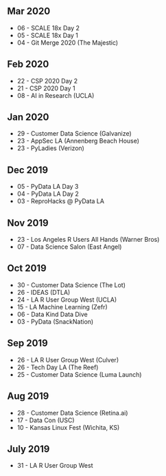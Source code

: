 <!-- njnmdoc:  title="Events"  -->

## Mar 2020

  * 06 - SCALE 18x Day 2
  * 05 - SCALE 18x Day 1
  * 04 - Git Merge 2020 (The Majestic)

## Feb 2020

  * 22 - CSP 2020 Day 2
  * 21 - CSP 2020 Day 1
  * 08 - AI in Research (UCLA)

## Jan 2020

  * 29 - Customer Data Science (Galvanize)
  * 23 - AppSec LA (Annenberg Beach House)
  * 23 - PyLadies (Verizon)

## Dec 2019

  * 05 - PyData LA Day 3
  * 04 - PyData LA Day 2
  * 03 - ReproHacks @ PyData LA

## Nov 2019

  * 23 - Los Angeles R Users All Hands (Warner Bros)
  * 07 - Data Science Salon (East Angel)

## Oct 2019

  * 30 - Customer Data Science (The Lot)
  * 26 - IDEAS (DTLA)
  * 24 - LA R User Group West (UCLA)
  * 15 - LA Machine Learning (Zefr)
  * 06 - Data Kind Data Dive
  * 03 - PyData (SnackNation)

## Sep 2019

  * 26 - LA R User Group West (Culver)
  * 26 - Tech Day LA (The Reef)
  * 25 - Customer Data Science (Luma Launch)

## Aug 2019

  * 28 - Customer Data Science (Retina.ai)
  * 17 - Data Con (USC)
  * 10 - Kansas Linux Fest (Wichita, KS)

## July 2019

  * 31 - LA R User Group West
